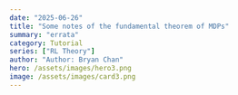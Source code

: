 ```yaml
---
date: "2025-06-26"
title: "Some notes of the fundamental theorem of MDPs"
summary: "errata"
category: Tutorial
series: ["RL Theory"]
author: "Author: Bryan Chan"
hero: /assets/images/hero3.png
image: /assets/images/card3.png
---
```


